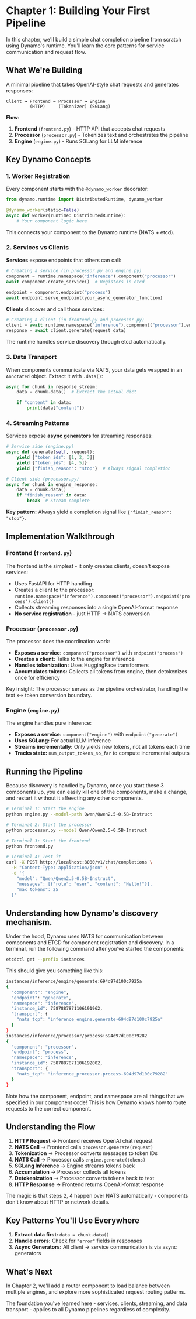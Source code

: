 # Chapter 1: Building Your First Pipeline

In this chapter, we'll build a simple chat completion pipeline from scratch using Dynamo's runtime. You'll learn the core patterns for service communication and request flow.

## What We're Building

A minimal pipeline that takes OpenAI-style chat requests and generates responses:

```
Client → Frontend → Processor → Engine
         (HTTP)     (Tokenizer) (SGLang)
```

**Flow:**
1. **Frontend** (`frontend.py`) - HTTP API that accepts chat requests
2. **Processor** (`processor.py`) - Tokenizes text and orchestrates the pipeline
3. **Engine** (`engine.py`) - Runs SGLang for LLM inference

## Key Dynamo Concepts

### 1. Worker Registration

Every component starts with the `@dynamo_worker` decorator:

```python
from dynamo.runtime import DistributedRuntime, dynamo_worker

@dynamo_worker(static=False)
async def worker(runtime: DistributedRuntime):
    # Your component logic here
```

This connects your component to the Dynamo runtime (NATS + etcd).

### 2. Services vs Clients

**Services** expose endpoints that others can call:
```python
# Creating a service (in processor.py and engine.py)
component = runtime.namespace("inference").component("processor")
await component.create_service()  # Registers in etcd

endpoint = component.endpoint("process")
await endpoint.serve_endpoint(your_async_generator_function)
```

**Clients** discover and call those services:
```python
# Creating a client (in frontend.py and processor.py)
client = await runtime.namespace("inference").component("processor").endpoint("process").client()
response = await client.generate(request_data)
```

The runtime handles service discovery through etcd automatically.

### 3. Data Transport

When components communicate via NATS, your data gets wrapped in an `Annotated` object. Extract it with `.data()`:

```python
async for chunk in response_stream:
    data = chunk.data()  # Extract the actual dict

    if "content" in data:
        print(data["content"])
```

### 4. Streaming Patterns

Services expose **async generators** for streaming responses:

```python
# Service side (engine.py)
async def generate(self, request):
    yield {"token_ids": [1, 2, 3]}
    yield {"token_ids": [4, 5]}
    yield {"finish_reason": "stop"}  # Always signal completion

# Client side (processor.py)
async for chunk in engine_response:
    data = chunk.data()
    if "finish_reason" in data:
        break  # Stream complete
```

**Key pattern:** Always yield a completion signal like `{"finish_reason": "stop"}`.

## Implementation Walkthrough

### Frontend (`frontend.py`)

The frontend is the simplest - it only creates clients, doesn't expose services:

- Uses FastAPI for HTTP handling
- Creates a client to the processor: `runtime.namespace("inference").component("processor").endpoint("process").client()`
- Collects streaming responses into a single OpenAI-format response
- **No service registration** - just HTTP → NATS conversion

### Processor (`processor.py`)

The processor does the coordination work:

- **Exposes a service:** `component("processor")` with `endpoint("process")`
- **Creates a client:** Talks to the engine for inference
- **Handles tokenization:** Uses HuggingFace transformers
- **Accumulates tokens:** Collects all tokens from engine, then detokenizes once for efficiency

Key insight: The processor serves as the pipeline orchestrator, handling the text ↔ token conversion boundary.

### Engine (`engine.py`)

The engine handles pure inference:

- **Exposes a service:** `component("engine")` with `endpoint("generate")`
- **Uses SGLang:** For actual LLM inference
- **Streams incrementally:** Only yields new tokens, not all tokens each time
- **Tracks state:** `num_output_tokens_so_far` to compute incremental outputs

## Running the Pipeline

Because discovery is handled by Dynamo, once you start these 3 components up, you can easily kill one of the components, make a change, and restart it without it affeecting any other components.

```bash
# Terminal 1: Start the engine
python engine.py --model-path Qwen/Qwen2.5-0.5B-Instruct

# Terminal 2: Start the processor
python processor.py --model Qwen/Qwen2.5-0.5B-Instruct

# Terminal 3: Start the frontend
python frontend.py

# Terminal 4: Test it
curl -X POST http://localhost:8080/v1/chat/completions \
  -H "Content-Type: application/json" \
  -d '{
    "model": "Qwen/Qwen2.5-0.5B-Instruct",
    "messages": [{"role": "user", "content": "Hello!"}],
    "max_tokens": 25
  }'
```

## Understanding how Dynamo's discovery mechanism.

Under the hood, Dynamo uses NATS for communication between components and ETCD for component registration and discovery. In a terminal, run the following command after you've started the components:

```bash
etcdctl get --prefix instances
```

This should give you something like this:
```bash
instances/inference/engine/generate:694d97d100c7925a
{
  "component": "engine",
  "endpoint": "generate",
  "namespace": "inference",
  "instance_id": 7587887871106191962,
  "transport": {
    "nats_tcp": "inference_engine.generate-694d97d100c7925a"
  }
}
instances/inference/processor/process:694d97d100c79282
{
  "component": "processor",
  "endpoint": "process",
  "namespace": "inference",
  "instance_id": 7587887871106192002,
  "transport": {
    "nats_tcp": "inference_processor.process-694d97d100c79282"
  }
}
```

Note how the component, endpoint, and namespace are all things that we specified in our component code! This is how Dynamo knows how to route requests to the correct component.

## Understanding the Flow

1. **HTTP Request** → Frontend receives OpenAI chat request
2. **NATS Call** → Frontend calls `processor.generate(request)`
3. **Tokenization** → Processor converts messages to token IDs
4. **NATS Call** → Processor calls `engine.generate(tokens)`
5. **SGLang Inference** → Engine streams tokens back
6. **Accumulation** → Processor collects all tokens
7. **Detokenization** → Processor converts tokens back to text
8. **HTTP Response** → Frontend returns OpenAI-format response

The magic is that steps 2, 4 happen over NATS automatically - components don't know about HTTP or network details.

## Key Patterns You'll Use Everywhere

1. **Extract data first:** `data = chunk.data()`
2. **Handle errors:** Check for `"error"` fields in responses
3. **Async Generators:** All client -> service communication is via async generators

## What's Next

In Chapter 2, we'll add a router component to load balance between multiple engines, and explore more sophisticated request routing patterns.

The foundation you've learned here - services, clients, streaming, and data transport - applies to all Dynamo pipelines regardless of complexity.